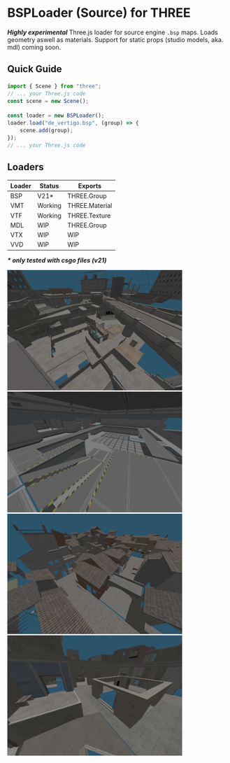 # BSPLoader (Source) for THREE

**_Highly experimental_** Three.js loader for source engine `.bsp` maps. Loads geometry aswell as materials. Support for static props (studio models, aka. mdl) coming soon.

## Quick Guide

```typescript
import { Scene } from "three";
// ... your Three.js code
const scene = new Scene();

const loader = new BSPLoader();
loader.load("de_vertigo.bsp", (group) => {
    scene.add(group);
});
// ... your Three.js code
```

## Loaders

| Loader | Status  | Exports        |
| ------ | ------- | -------------- |
| BSP    | V21\*   | THREE.Group    |
| VMT    | Working | THREE.Material |
| VTF    | Working | THREE.Texture  |
| MDL    | WIP     | THREE.Group    |
| VTX    | WIP     | WIP            |
| VVD    | WIP     | WIP            |

**_\* only tested with csgo files (v21)_**

<img src="https://github.com/npkevin/three_bsploader/blob/master/screenshots/overpass_1.png?raw=true" width=400></img>
<img src="https://github.com/npkevin/three_bsploader/blob/master/screenshots/nuke_1.png?raw=true" width=400></img>
<img src="https://github.com/npkevin/three_bsploader/blob/master/screenshots/inferno_1.png?raw=true" width=400></img>
<img src="https://github.com/npkevin/three_bsploader/blob/master/screenshots/mirage_2.png?raw=true" width=400></img>
